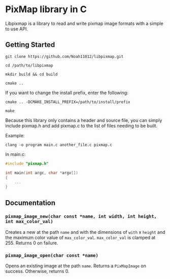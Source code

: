 # PixMap library in C
Libpixmap is a library to read and write pixmap image formats with a simple to use API.

## Getting Started

`git clone https://github.com/Noah11012/libpixmap.git`

`cd /path/to/libpixmap`

`mkdir build && cd build`

`cmake ..`

If you want to change the install prefix, enter the following:

`cmake .. -DCMAKE_INSTALL_PREFIX=/path/to/install/prefix`

`make`

Because this library only contains a header and source file, you can simply include pixmap.h and add pixmap.c to the list of files needing to be built.

Example:

`clang -o program main.c another_file.c pixmap.c`

In main.c:

```c
#include "pixmap.h"

int main(int argc, char *argv[])
{
    ...
}
```

## Documentation
### `pixmap_image_new(char const *name, int width, int height, int max_color_val)`

Creates a new at the path `name` and with the dimensions of `with` x `height` and the maximum color value of `max_color_val`. `max_color_val` is clamped at 255. Returns 0 on failure.

### `pixmap_image_open(char const *name)`

Opens an existing image at the path `name`. Returns a `PixMapImage` on success. Otherwise, returns 0.